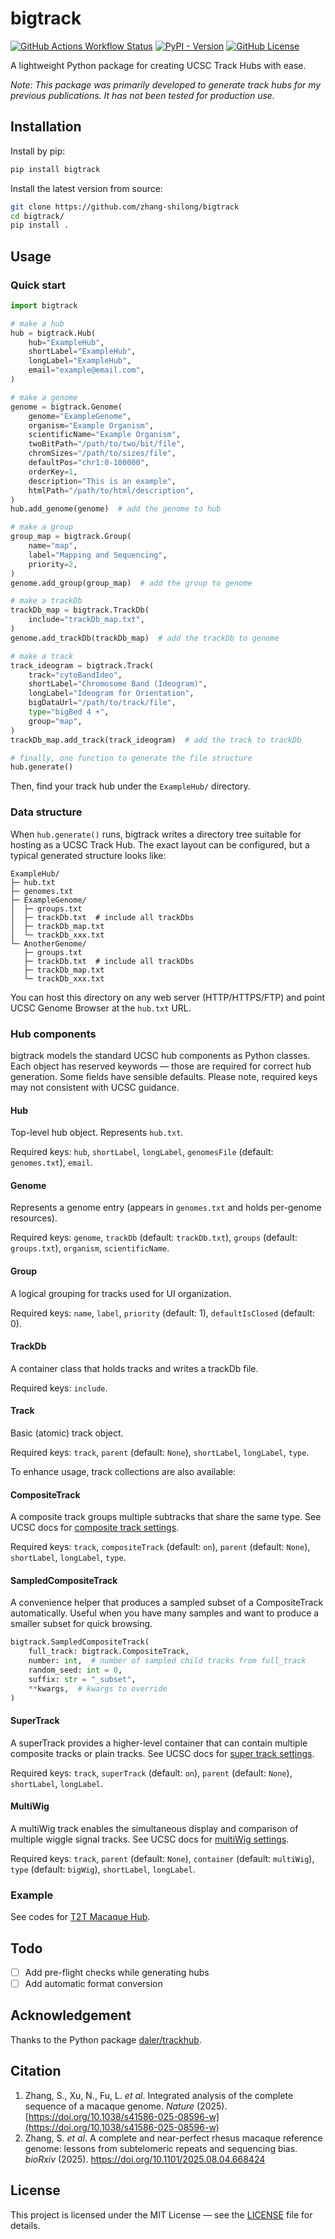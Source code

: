 # bigtrack

[![GitHub Actions Workflow Status](https://img.shields.io/github/actions/workflow/status/zhang-shilong/bigtrack/python-publish.yml)](https://github.com/zhang-shilong/bigtrack/actions)
[![PyPI - Version](https://img.shields.io/pypi/v/bigtrack?label=PyPI&color=%230073b7)](https://pypi.org/project/bigtrack/)
[![GitHub License](https://img.shields.io/github/license/zhang-shilong/bigtrack)](./LICENSE)

A lightweight Python package for creating UCSC Track Hubs with ease.

_Note: This package was primarily developed to generate track hubs for my previous publications. It has not been tested for production use._

## Installation

Install by pip:

```bash
pip install bigtrack
```

Install the latest version from source:

```bash
git clone https://github.com/zhang-shilong/bigtrack
cd bigtrack/
pip install .
```

## Usage

### Quick start

```python
import bigtrack

# make a hub
hub = bigtrack.Hub(
    hub="ExampleHub",
    shortLabel="ExampleHub",
    longLabel="ExampleHub",
    email="example@email.com",
)

# make a genome
genome = bigtrack.Genome(
    genome="ExampleGenome",
    organism="Example Organism",
    scientificName="Example Organism",
    twoBitPath="/path/to/two/bit/file",
    chromSizes="/path/to/sizes/file",
    defaultPos="chr1:0-100000",
    orderKey=1,
    description="This is an example",
    htmlPath="/path/to/html/description",
)
hub.add_genome(genome)  # add the genome to hub

# make a group
group_map = bigtrack.Group(
    name="map",
    label="Mapping and Sequencing",
    priority=2,
)
genome.add_group(group_map)  # add the group to genome

# make a trackDb
trackDb_map = bigtrack.TrackDb(
    include="trackDb_map.txt",
)
genome.add_trackDb(trackDb_map)  # add the trackDb to genome

# make a track
track_ideogram = bigtrack.Track(
    track="cytoBandIdeo",
    shortLabel="Chromosome Band (Ideogram)",
    longLabel="Ideogram for Orientation",
    bigDataUrl="/path/to/track/file",
    type="bigBed 4 +",
    group="map",
)
trackDb_map.add_track(track_ideogram)  # add the track to trackDb

# finally, one function to generate the file structure
hub.generate()
```

Then, find your track hub under the `ExampleHub/` directory.

### Data structure

When `hub.generate()` runs, bigtrack writes a directory tree suitable for hosting as a UCSC Track Hub. The exact layout can be configured, but a typical generated structure looks like:

```
ExampleHub/
├─ hub.txt
├─ genomes.txt
├─ ExampleGenome/
│  ├─ groups.txt
│  ├─ trackDb.txt  # include all trackDbs
│  ├─ trackDb_map.txt
│  └─ trackDb_xxx.txt
└─ AnotherGenome/
   ├─ groups.txt
   ├─ trackDb.txt  # include all trackDbs
   ├─ trackDb_map.txt
   └─ trackDb_xxx.txt
```

You can host this directory on any web server (HTTP/HTTPS/FTP) and point UCSC Genome Browser at the `hub.txt` URL.

### Hub components

bigtrack models the standard UCSC hub components as Python classes. Each object has reserved keywords — those are required for correct hub generation. Some fields have sensible defaults. Please note, required keys may not consistent with UCSC guidance.

#### Hub

Top-level hub object. Represents `hub.txt`.

Required keys: `hub`, `shortLabel`, `longLabel`, `genomesFile` (default: `genomes.txt`), `email`.

#### Genome

Represents a genome entry (appears in `genomes.txt` and holds per-genome resources).

Required keys: `genome`, `trackDb` (default: `trackDb.txt`), `groups` (default: `groups.txt`), `organism`, `scientificName`.

#### Group

A logical grouping for tracks used for UI organization.

Required keys: `name`, `label`, `priority` (default: 1), `defaultIsClosed` (default: 0).

#### TrackDb

A container class that holds tracks and writes a trackDb file.

Required keys: `include`.

#### Track

Basic (atomic) track object.

Required keys: `track`, `parent` (default: `None`), `shortLabel`, `longLabel`, `type`.

To enhance usage, track collections are also available:

#### CompositeTrack

A composite track groups multiple subtracks that share the same type. See UCSC docs for [composite track settings](https://genome.ucsc.edu/goldenpath/help/trackDb/trackDbHub.html#Composite_Track_Settings).

Required keys: `track`, `compositeTrack` (default: `on`), `parent` (default: `None`), `shortLabel`, `longLabel`, `type`.

#### SampledCompositeTrack

A convenience helper that produces a sampled subset of a CompositeTrack automatically. Useful when you have many samples and want to produce a smaller subset for quick browsing.

```python
bigtrack.SampledCompositeTrack(
    full_track: bigtrack.CompositeTrack,
    number: int,  # number of sampled child tracks from full_track
    random_seed: int = 0,
    suffix: str = "_subset",
    **kwargs,  # kwargs to override
)
```

#### SuperTrack

A superTrack provides a higher-level container that can contain multiple composite tracks or plain tracks. See UCSC docs for [super track settings](https://genome.ucsc.edu/goldenpath/help/trackDb/trackDbHub.html#superTrack).

Required keys: `track`, `superTrack` (default: `on`), `parent` (default: `None`), `shortLabel`, `longLabel`.

#### MultiWig

A multiWig track enables the simultaneous display and comparison of multiple wiggle signal tracks. See UCSC docs for [multiWig settings](https://genome.ucsc.edu/goldenpath/help/trackDb/trackDbHub.html#multiWig).

Required keys: `track`, `parent` (default: `None`), `container` (default: `multiWig`), `type` (default: `bigWig`), `shortLabel`, `longLabel`.

### Example

See codes for [T2T Macaque Hub](./trackhubs/generate_T2TMacaqueHub.py).

## Todo

- [ ] Add pre-flight checks while generating hubs
- [ ] Add automatic format conversion

## Acknowledgement

Thanks to the Python package [daler/trackhub](https://github.com/daler/trackhub).

## Citation

1. Zhang, S., Xu, N., Fu, L. *et al*. Integrated analysis of the complete sequence of a macaque genome. *Nature* (2025). [https://doi.org/10.1038/s41586-025-08596-w](https://doi.org/10.1038/s41586-025-08596-w)
2. Zhang, S. _et al_. A complete and near-perfect rhesus macaque reference genome: lessons from subtelomeric repeats and sequencing bias. _bioRxiv_ (2025). https://doi.org/10.1101/2025.08.04.668424

## License

This project is licensed under the MIT License — see the [LICENSE](./LICENSE) file for details.
